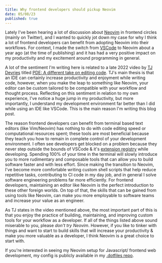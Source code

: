 ```yaml
---
title: Why frontend developers should pickup Neovim
date: 05/08/23
published: true
---
```


Lately I've been hearing a lot of discussion about [Neovim](https://neovim.io/) in frontend circles (mainly on Twitter), and I wanted to quickly jot down my case for why I think a lot of frontend developers can benefit from adopting Neovim into their workflows. For context, I made the switch from [VSCode](https://code.visualstudio.com/) to Neovim about a year ago (at the time of publishing) and it has had a very positive impact on my productivity and my excitement around programming in general.

A lot of the sentiment I'm writing here is related to a late 2022 video by [TJ Devries](https://github.com/tjdevries) titled [PDE: A different take on editing code](https://www.youtube.com/watch?v=QMVIJhC9Veg). TJ's main thesis is that an IDE can certainly increase productivity and enjoyment while writing code, however, when you make the leap to something like Neovim, your editor can be custom tailored to be compatible with your workflow and thought process. Reflecting on this sentiment in relation to my own experience, I've notice a huge jump in my productivity, but more importantly, I understand my development environment far better than I did while using an IDE like VSCode. This is the main reason I'm writing this blog post.

The reason frontend developers can benefit from terminal based text editors (like Vim/Neovim) has nothing to do with code editing speed or computational resources spent; these tools are most beneficial because they teach you how to remain in complete control of your development environment. I often see developers get blocked on a problem because they never step outside the bounds of VSCode & it's [extension registry](https://marketplace.visualstudio.com/VSCode) while developing. Spending 100% of your time in the terminal will slowly introduce you to more rudimentary and composable tools that can allow you to build software faster and with less effort. Since making the transition to Neovim, I've become more comfortable writing custom shell scripts that help reduce repetitive tasks, contributing to CI code in my day job, and in general I solve software engineering problems far more efficiently. For frontend developers, maintaining an editor like Neovim is the perfect introduction to these other foreign worlds. On top of that, the skills that can be gained from using tools like Neovim, can make you more employable to software teams and increase your value as an engineer.

As TJ states in the video mentioned above, the most important part of this is that you enjoy the practice of building, maintaining, and improving custom tools for your workflow as a developer. If all of the things listed above sound miserable to you, please _don't try Neovim_. However, if you like to tinker with things and want to start to build skills that will increase your productivity & make you more valuable as a developer, I think Neovim is a great choice to start with.

If you're interested in seeing my Neovim setup for Javascript/ frontend web development, my config is publicly available in my [.dotfiles repo](https://github.com/stordahl/.dotfiles).
